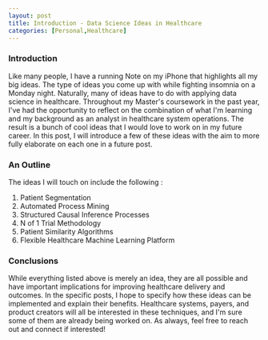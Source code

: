 ```yaml
---
layout: post
title: Introduction - Data Science Ideas in Healthcare
categories: [Personal,Healthcare]
---
```


### Introduction

Like many people, I have a running Note on my iPhone that highlights all my big ideas. The type of ideas you come up with while fighting insomnia on a Monday night. Naturally, many of ideas have to do with applying data science in healthcare.  Throughout my Master's coursework in the past year, I've had the opportunity to reflect on the combination of what I'm learning and my background as an analyst in healthcare system operations.  The result is a bunch of cool ideas that I would love to work on in my future career.  In this post, I will introduce a few of these ideas with the aim to more fully elaborate on each one in a future post.  

### An Outline

The ideas I will touch on include the following : 

1. Patient Segmentation 
2. Automated Process Mining
3. Structured Causal Inference Processes
4. N of 1 Trial Methodology
5. Patient Similarity Algorithms
6. Flexible Healthcare Machine Learning Platform

### Conclusions

While everything listed above is merely an idea, they are all possible and have important implications for improving healthcare delivery and outcomes.  In the specific posts, I hope to specify how these ideas can be implemented and explain their benefits.  Healthcare systems, payers, and product creators will all be interested in these techniques, and I'm sure some of them are already being worked on.  As always, feel free to reach out and connect if interested! 
